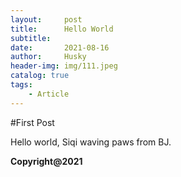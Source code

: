 ```yaml
---
layout:     post
title:      Hello World
subtitle:   
date:       2021-08-16
author:     Husky
header-img: img/111.jpeg
catalog: true
tags:
    - Article
---
```


#First Post

Hello world, Siqi waving paws from BJ. 

**Copyright@2021**